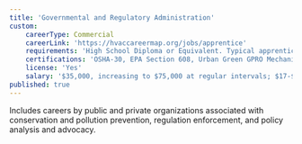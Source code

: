 ```yaml
---
title: 'Governmental and Regulatory Administration'
custom:
    careerType: Commercial
    careerLink: 'https://hvaccareermap.org/jobs/apprentice'
    requirements: 'High School Diploma or Equivalent. Typical apprenticeships will require the apprentice to work full-time during normal business hours and attend apprenticeship classes in the evening or on weekends throughout the apprenticeship period.'
    certifications: 'OSHA-30, EPA Section 608, Urban Green GPRO Mechanical Certification, DOB Site Safety Training'
    license: 'Yes'
    salary: '$35,000, increasing to $75,000 at regular intervals; $17-$37/hr'
published: true
---
```


Includes careers by public and private organizations associated with conservation and pollution prevention, regulation enforcement, and policy analysis and advocacy.
